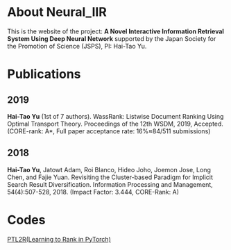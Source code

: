 # About Neural_IIR

This is the website of the project: **A Novel Interactive Information Retrieval System Using Deep Neural Network** supported by the Japan Society for the Promotion of Science (JSPS), PI: Hai-Tao Yu.

# Publications

## 2019

**Hai-Tao Yu** (1st of 7 authors). WassRank: Listwise Document Ranking Using Optimal Transport Theory. Proceedings of the 12th WSDM, 2019, Accepted. (CORE-rank: A*, Full paper acceptance rate: 16%≈84/511 submissions)

## 2018

**Hai-Tao Yu**, Jatowt Adam, Roi Blanco, Hideo Joho, Joemon Jose, Long Chen, and Fajie Yuan. Revisiting the Cluster-based Paradigm for Implicit Search Result Diversification. Information Processing and Management, 54(4):507-528, 2018. (Impact Factor: 3.444, CORE-Rank: A)

# Codes

[PTL2R(Learning to Rank in PyTorch)](https://ptl2r.github.io)
